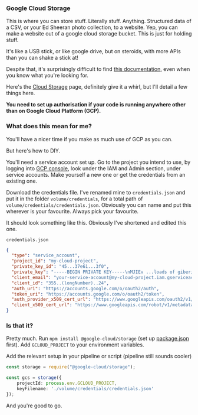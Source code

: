 ### Google Cloud Storage

This is where you can store stuff. Literally stuff. Anything.
Structured data of a CSV, or your Ed Sheeran photo collection, to a website.
Yep, you can make a website out of a google cloud storage bucket. This is just for holding stuff.
 
It's like a USB stick, or like google drive, but on steroids, with more APIs than you can shake a stick at!

Despite that, it's surprisingly difficult to find [this documentation](https://googlecloudplatform.github.io/google-cloud-node/#/docs/google-cloud/v0.55.0/google-cloud), even when you know what you're looking for.

Here's the [Cloud Storage](https://googlecloudplatform.github.io/google-cloud-node/#/docs/google-cloud/v0.55.0/storage) page, definitely give it a whirl, but I'll detail a few things here.

**You need to set up authorisation if your code is running anywhere other than on Google Cloud Platform (GCP).**

### What does this mean for me?
You'll have a nicer time if you make as much use of GCP as you can.

But here's how to DIY.

You'll need a service account set up. Go to the project you intend to use, by logging into [GCP console](http://console.cloud.google.com/),
look under the IAM and Admin section, under service accounts. Make yourself a new one or get the credentials from an existing one.

Download the credentials file. I've renamed mine to `credentials.json` and put it in the folder `volume/credentials`, for a total path of `volume/credentials/credentials.json`. Obviously you can name and put this wherever is your favourite. Always pick your favourite.

It should look something like this. Obviously I've shortened and edited this one.

`credentials.json`
```json
{
  "type": "service_account",
  "project_id": "my-cloud-project",
  "private_key_id": "45...37e61...3f0",
  "private_key": "-----BEGIN PRIVATE KEY-----\nMJIEv ...loads of giberish... 0yAM=\n-----END PRIVATE KEY-----\n",
  "client_email": "your-service-account@my-cloud-project.iam.gserviceaccount.com",
  "client_id": "355..(longNumber)..24",
  "auth_uri": "https://accounts.google.com/o/oauth2/auth",
  "token_uri": "https://accounts.google.com/o/oauth2/token",
  "auth_provider_x509_cert_url": "https://www.googleapis.com/oauth2/v1/certs",
  "client_x509_cert_url": "https://www.googleapis.com/robot/v1/metadata/x509/your-service-account%40my-cloud-project.iam.gserviceaccount.com"
}
```

### Is that it?

Pretty much. Run `npm install @google-cloud/storage` (set up [package.json](../Setting%20Things%20Up/package.json%20and%20installing.md) first). Add `GCLOUD_PROJECT` to your environment variables.

Add the relevant setup in your pipeline or script (pipeline still sounds cooler)

```typescript
const storage = require("@google-cloud/storage");

const gcs = storage({
    projectId: process.env.GCLOUD_PROJECT,
    keyFilename: './volume/credentials/credentials.json'
});
```
And you're good to go.